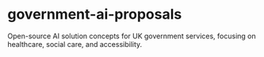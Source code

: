 # government-ai-proposals
Open-source AI solution concepts for UK government services, focusing on healthcare, social care, and accessibility.
